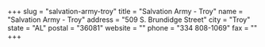 +++
slug = "salvation-army-troy"
title = "Salvation Army - Troy"
name = "Salvation Army - Troy"
address = "509 S. Brundidge Street"
city = "Troy"
state = "AL"
postal = "36081"
website = ""
phone = "334 808-1069"
fax = ""
+++

